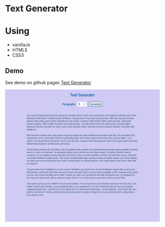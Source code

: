 # Text Generator

# Using
- vanillaJs
- HTML5
- CSS3

## Demo
See demo on github pages
[Text Generator](https://kamalheydari.github.io/text-generator/)

![demo screenshot](demo.png)
